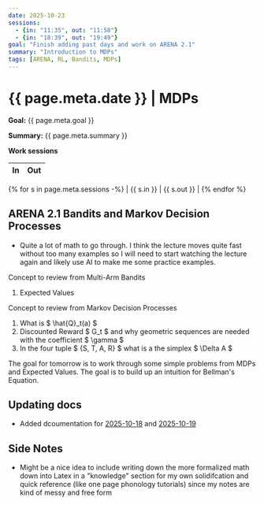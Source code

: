 ```yaml
---
date: 2025-10-23
sessions:
  - {in: "11:35", out: "11:58"}
  - {in: "18:39", out: "19:49"}
goal: "Finish adding past days and work on ARENA 2.1"
summary: "Introduction to MDPs"
tags: [ARENA, RL, Bandits, MDPs]
---
```


# {{ page.meta.date }} | MDPs

**Goal:** {{ page.meta.goal }}

**Summary:** {{ page.meta.summary }}

**Work sessions**

| In   | Out  |
|------|------|
{% for s in page.meta.sessions -%}
| {{ s.in }} | {{ s.out }} |
{% endfor %}

## ARENA 2.1 Bandits and Markov Decision Processes
- Quite a lot of math to go through. I think the lecture moves quite fast without too many examples so I will need to start watching the lecture again and likely use AI to make me some practice examples.

Concept to review from Multi-Arm Bandits
1. Expected Values

Concept to review from Markov Decision Processes

1. What is $ \hat{Q}_t(a) $
2. Discounted Reward $ G_t $ and why geometric sequences are needed with the coefficient $ \gamma $
3. In the four tuple $ {S, T, A, R} $ what is a the simplex $ \Delta A $

The goal for tomorrow is to work through some simple problems from MDPs and Expected Values. The goal is to build up an intuition for Bellman's Equation.

## Updating docs
- Added dcoumentation for [2025-10-18](dlog/2025-10-18) and [2025-10-19](dlog/2025-10-19)

## Side Notes
- Might be a nice idea to include writing down the more formalized math down into Latex in a "knowledge" section for my own solidifcation and quick reference (like one page phonology tutorials) since my notes are kind of messy and free form

